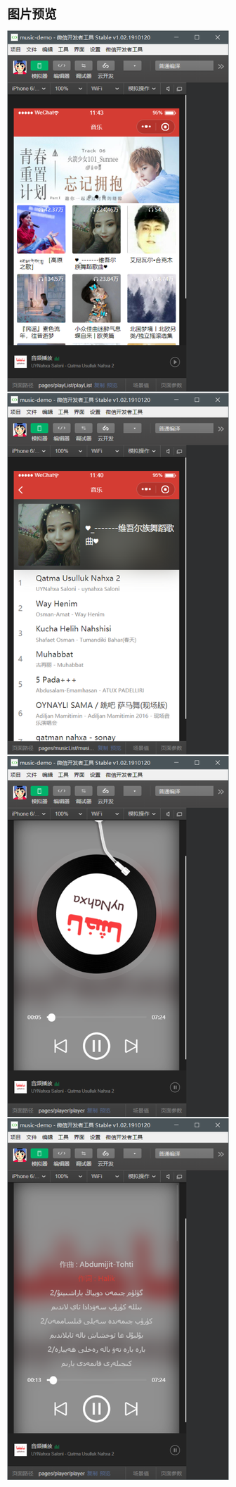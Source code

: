 # 图片预览
![image](https://github.com/Ricardolu1/music-demo/blob/master/img/a1.png)
![image](https://github.com/Ricardolu1/music-demo/blob/master/img/a2.png)
![image](https://github.com/Ricardolu1/music-demo/blob/master/img/a3.png)
![image](https://github.com/Ricardolu1/music-demo/blob/master/img/a4.png)

